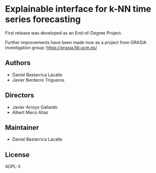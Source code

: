 # Explainable interface for k-NN time series forecasting

First release was developed as an End-of-Degree Project.

Further improvements have been made now as a project from GRASIA investigation group: 
https://grasia.fdi.ucm.es/

Authors
----------
- Daniel Bastarrica Lacalle
- Javier Berdecio Trigueros

Directors
----------
- Javier Arroyo Gallardo
- Albert Meco Alias

Maintainer
----------
- Daniel Bastarrica Lacalle

License
----------
AGPL-3
